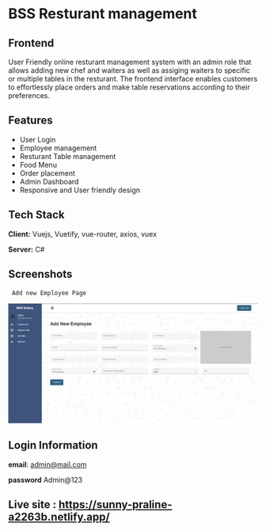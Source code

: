 
# BSS Resturant management


## Frontend
User Friendly online resturant management system with an admin role that allows adding new chef and waiters as well as assiging waiters to specific or multiple tables in the resturant. The frontend interface enables customers to effortlessly place orders and make table reservations according to their preferences. 


## Features

- User Login
- Employee management
- Resturant Table management
- Food Menu
- Order placement
- Admin Dashboard
- Responsive and User friendly design


## Tech Stack

**Client:** Vuejs, Vuetify, vue-router, axios, vuex

**Server:** C#


## Screenshots

     Add new Employee Page

![App Screenshot](src/assets/projectImages/add-employee.png)

     


## Login Information
**email**: admin@mail.com

**password** Admin@123


## Live site : https://sunny-praline-a2263b.netlify.app/



